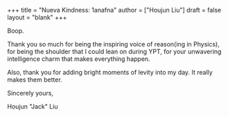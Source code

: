 +++
title = "Nueva Kindness: 1anafna"
author = ["Houjun Liu"]
draft = false
layout = "blank"
+++

Boop.

Thank you so much for being the inspiring voice of reason(ing in Physics), for being the shoulder that I could lean on during YPT, for your unwavering intelligence charm that makes everything happen.

Also, thank you for adding bright moments of levity into my day. It really makes them better.

Sincerely yours,

Houjun "Jack" Liu
